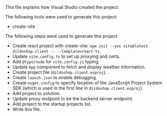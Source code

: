 This file explains how Visual Studio created the project.

The following tools were used to generate this project:
- create-vite

The following steps were used to generate this project:
- Create react project with create-vite: `npm init --yes vite@latest dildoshop.client -- --template=react-ts`.
- Update `vite.config.ts` to set up proxying and certs.
- Add `@type/node` for `vite.config.js` typing.
- Update `App` component to fetch and display weather information.
- Create project file (`dildoshop.client.esproj`).
- Create `launch.json` to enable debugging.
- Create `nuget.config` to specify location of the JavaScript Project System SDK (which is used in the first line in `dildoshop.client.esproj`).
- Add project to solution.
- Update proxy endpoint to be the backend server endpoint.
- Add project to the startup projects list.
- Write this file.
